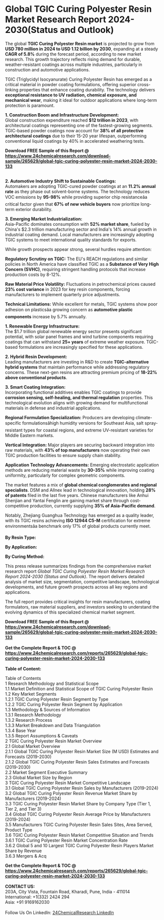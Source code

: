 <h1>Global TGIC Curing Polyester Resin Market Research Report 2024-2030(Status and Outlook)</h1><p>The global <strong>TGIC Curing Polyester Resin market</strong> is projected to grow from <strong>USD 780 million in 2024 to USD 1.12 billion by 2030</strong>, expanding at a steady <strong>CAGR of 5.8%</strong> during the forecast period, according to new market research. This growth trajectory reflects rising demand for durable, weather-resistant coatings across multiple industries, particularly in construction and automotive applications.</p><p>TGIC (Triglycidyl Isocyanurate) Curing Polyester Resin has emerged as a critical material in powder coating formulations, offering superior cross-linking properties that enhance coating durability. The technology delivers <strong>exceptional resistance to UV radiation, chemical exposure, and mechanical wear</strong>, making it ideal for outdoor applications where long-term protection is paramount.</p><p><strong>1. Construction Boom and Infrastructure Development:</strong><br>
Global construction expenditure reached <strong>$12 trillion in 2023</strong>, with architectural coatings representing one of the fastest-growing segments. TGIC-based powder coatings now account for <strong>38% of all protective architectural coatings</strong> due to their 15-20 year lifespan, outperforming conventional liquid coatings by 40% in accelerated weathering tests.</p><div><b>Download FREE Sample of this Report @ 
            <a href="https://www.24chemicalresearch.com/download-sample/265629/global-tgic-curing-polyester-resin-market-2024-2030-133">
            https://www.24chemicalresearch.com/download-sample/265629/global-tgic-curing-polyester-resin-market-2024-2030-133</a></b></div><br><p><strong>2. Automotive Industry Shift to Sustainable Coatings:</strong><br>
Automakers are adopting TGIC-cured powder coatings at an <strong>11.2% annual rate</strong> as they phase out solvent-borne systems. The technology reduces VOC emissions by <strong>95-98%</strong> while providing superior chip resistanceâa critical factor given that <strong>67% of new vehicle buyers</strong> now prioritize long-term exterior durability.</p><p><strong>3. Emerging Market Industrialization:</strong><br>
Asia-Pacific dominates consumption with <strong>52% market share</strong>, fueled by China's $2.3 trillion manufacturing sector and India's 14% annual growth in industrial coating demand. Local manufacturers are increasingly adopting TGIC systems to meet international quality standards for exports.</p><p>While growth prospects appear strong, several hurdles require attention:</p><p><strong>Regulatory Scrutiny on TGIC:</strong> The EU's REACH regulations and similar policies in North America have classified TGIC as a <strong>Substance of Very High Concern (SVHC)</strong>, requiring stringent handling protocols that increase production costs by 8-12%.</p><p><strong>Raw Material Price Volatility:</strong> Fluctuations in petrochemical prices caused <strong>23% cost variance</strong> in 2023 for key resin components, forcing manufacturers to implement quarterly price adjustments.</p><p><strong>Technical Limitations:</strong> While excellent for metals, TGIC systems show poor adhesion on plasticsâa growing concern as <strong>automotive plastic components</strong> increase by 5.7% annually.</p><p><strong>1. Renewable Energy Infrastructure:</strong><br>
The $1.7 trillion global renewable energy sector presents significant potential, with solar panel frames and wind turbine components requiring coatings that can withstand <strong>25+ years</strong> of extreme weather exposure. TGIC-based formulations are increasingly specified for these applications.</p><p><strong>2. Hybrid Resin Development:</strong><br>
Leading manufacturers are investing in R&amp;D to create <strong>TGIC-alternative hybrid systems</strong> that maintain performance while addressing regulatory concerns. These next-gen resins are attracting premium pricing of <strong>18-22% above conventional products</strong>.</p><p><strong>3. Smart Coating Integration:</strong><br>
Incorporating functional additives enables TGIC coatings to provide <strong>corrosion sensing, self-healing, and thermal regulation</strong> properties. This technological evolution aligns with growing demand for multifunctional materials in defense and industrial applications.</p><p><strong>Regional Formulation Specialization:</strong> Producers are developing climate-specific formulationsâhigh humidity versions for Southeast Asia, salt spray-resistant types for coastal regions, and extreme UV-resistant varieties for Middle Eastern markets.</p><p><strong>Vertical Integration:</strong> Major players are securing backward integration into raw materials, with <strong>43% of top manufacturers</strong> now operating their own TGIC production facilities to ensure supply chain stability.</p><p><strong>Application Technology Advancements:</strong> Emerging electrostatic application methods are reducing material waste by <strong>30-35%</strong> while improving coating uniformity, particularly for complex geometric components.</p><p>The market features a mix of <strong>global chemical conglomerates and regional specialists</strong>. DSM and Allnex lead in technological innovation, holding <strong>28% of patents</strong> filed in the last five years. Chinese manufacturers like Anhui Shenjian and Yantai Fenglin are gaining market share through cost-competitive production, currently supplying <strong>35% of Asia-Pacific demand</strong>.</p><p>Notably, Zhejiang Guanghua Technology has emerged as a quality leader, with its TGIC resins achieving <strong>ISO 12944 C5-M</strong> certification for extreme environmentsâa benchmark only 17% of global products currently meet.</p><p><strong>By Resin Type:</strong></p><p><strong>By Application:</strong></p><p><strong>By Curing Method:</strong></p><p>This press release summarizes findings from the comprehensive market research report <em>Global TGIC Curing Polyester Resin Market Research Report 2024-2030 (Status and Outlook)</em>. The report delivers detailed analysis of market size, segmentation, competitive landscape, technological developments, and future growth prospects across all key regions and applications.</p><p>The full report provides critical insights for resin manufacturers, coating formulators, raw material suppliers, and investors seeking to understand the evolving dynamics of this specialized chemical market segment.</p><div><b>Download FREE Sample of this Report @ 
            <a href="https://www.24chemicalresearch.com/download-sample/265629/global-tgic-curing-polyester-resin-market-2024-2030-133">
            https://www.24chemicalresearch.com/download-sample/265629/global-tgic-curing-polyester-resin-market-2024-2030-133</a></b></div><br><div><b>Get the Complete Report & TOC @ 
            <a href="https://www.24chemicalresearch.com/reports/265629/global-tgic-curing-polyester-resin-market-2024-2030-133">
            https://www.24chemicalresearch.com/reports/265629/global-tgic-curing-polyester-resin-market-2024-2030-133</a></b></div><br>
            <b>Table of Content:</b><p>Table of Contents<br />
1 Research Methodology and Statistical Scope<br />
1.1 Market Definition and Statistical Scope of TGIC Curing Polyester Resin<br />
1.2 Key Market Segments<br />
1.2.1 TGIC Curing Polyester Resin Segment by Type<br />
1.2.2 TGIC Curing Polyester Resin Segment by Application<br />
1.3 Methodology & Sources of Information<br />
1.3.1 Research Methodology<br />
1.3.2 Research Process<br />
1.3.3 Market Breakdown and Data Triangulation<br />
1.3.4 Base Year<br />
1.3.5 Report Assumptions & Caveats<br />
2 TGIC Curing Polyester Resin Market Overview<br />
2.1 Global Market Overview<br />
2.1.1 Global TGIC Curing Polyester Resin Market Size (M USD) Estimates and Forecasts (2019-2030)<br />
2.1.2 Global TGIC Curing Polyester Resin Sales Estimates and Forecasts (2019-2030)<br />
2.2 Market Segment Executive Summary<br />
2.3 Global Market Size by Region<br />
3 TGIC Curing Polyester Resin Market Competitive Landscape<br />
3.1 Global TGIC Curing Polyester Resin Sales by Manufacturers (2019-2024)<br />
3.2 Global TGIC Curing Polyester Resin Revenue Market Share by Manufacturers (2019-2024)<br />
3.3 TGIC Curing Polyester Resin Market Share by Company Type (Tier 1, Tier 2, and Tier 3)<br />
3.4 Global TGIC Curing Polyester Resin Average Price by Manufacturers (2019-2024)<br />
3.5 Manufacturers TGIC Curing Polyester Resin Sales Sites, Area Served, Product Type<br />
3.6 TGIC Curing Polyester Resin Market Competitive Situation and Trends<br />
3.6.1 TGIC Curing Polyester Resin Market Concentration Rate<br />
3.6.2 Global 5 and 10 Largest TGIC Curing Polyester Resin Players Market Share by Revenue<br />
3.6.3 Mergers & Acq</p><div><b>Get the Complete Report & TOC @ 
            <a href="https://www.24chemicalresearch.com/reports/265629/global-tgic-curing-polyester-resin-market-2024-2030-133">
            https://www.24chemicalresearch.com/reports/265629/global-tgic-curing-polyester-resin-market-2024-2030-133</a></b></div><br><b>CONTACT US:</b><br>
            203A, City Vista, Fountain Road, Kharadi, Pune, India - 411014<br>
            International: +1(332) 2424 294<br>
            Asia: +91 9169162030 <br><br>
            Follow Us On LinkedIn: <a href="https://www.linkedin.com/company/24chemicalresearch/">24ChemicalResearch LinkedIn</a>